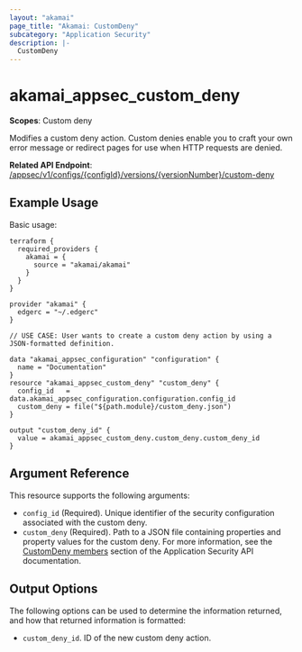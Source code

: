 ```yaml
---
layout: "akamai"
page_title: "Akamai: CustomDeny"
subcategory: "Application Security"
description: |-
  CustomDeny
---
```


# akamai_appsec_custom_deny

**Scopes**: Custom deny

Modifies a custom deny action. Custom denies enable you to craft your own error message or redirect pages for use when HTTP requests are denied.

**Related API Endpoint**: [/appsec/v1/configs/{configId}/versions/{versionNumber}/custom-deny](https://techdocs.akamai.com/application-security/reference/get-custom-deny-actions)

## Example Usage

Basic usage:

```
terraform {
  required_providers {
    akamai = {
      source = "akamai/akamai"
    }
  }
}

provider "akamai" {
  edgerc = "~/.edgerc"
}

// USE CASE: User wants to create a custom deny action by using a JSON-formatted definition.

data "akamai_appsec_configuration" "configuration" {
  name = "Documentation"
}
resource "akamai_appsec_custom_deny" "custom_deny" {
  config_id   = data.akamai_appsec_configuration.configuration.config_id
  custom_deny = file("${path.module}/custom_deny.json")
}

output "custom_deny_id" {
  value = akamai_appsec_custom_deny.custom_deny.custom_deny_id
}
```

## Argument Reference

This resource supports the following arguments:

- `config_id` (Required). Unique identifier of the security configuration associated with the custom deny.
- `custom_deny` (Required). Path to a JSON file containing properties and property values for the custom deny. For more information, see the [CustomDeny members](https://developer.akamai.com/api/cloud_security/application_security/v1.html#63df3de3) section of the Application Security API documentation.

## Output Options

The following options can be used to determine the information returned, and how that returned information is formatted:

- `custom_deny_id`. ID of the new custom deny action.